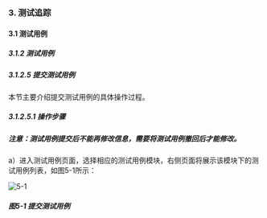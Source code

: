 ### 3. 测试追踪

#### 3.1 测试用例

##### 3.1.2 测试用例

##### 3.1.2.5 提交测试用例

本节主要介绍提交测试用例的具体操作过程。

##### 3.1.2.5.1 操作步骤

##### 注意：测试用例提交后不能再修改信息，需要将测试用例撤回后才能修改。

a）进入测试用例页面，选择相应的测试用例模块，右侧页面将展示该模块下的测试用例列表，如图5-1所示：

![5-1](https://www.feisuanyz.com/fstest/cszz/10.png)

##### 图5-1 提交测试用例
